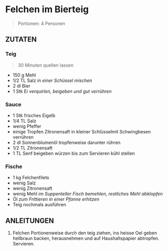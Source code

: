 # Felchen im Bierteig

> Portionen: 4 Personen

## ZUTATEN
### Teig
> 30 Minuten quellen lassen

* 150 g Mehl
* 1/2 TL Salz _in einer Schüssel mischen_
* 2 dl Bier
* 1 Stk Ei _verquirlen, beigeben und gut verrühren_

### Sauce
* 1 Stk frisches Eigelb
* 1/4 TL Salz
* wenig Pfeffer
* einige Tropfen Zitronensaft in kleiner Schlüsselmit Schwingbesen verrühren
* 2 dl Sonnenblumenöl tropfenweise darunter rühren
* 1/2 TL Zitronensaft
* 1 TL Senf beigeben würzen bis zum Servieren kühl stellen

### Fische
* 1 kg Felchenfilets
* wenig Salz
* wenig Zitronensaft
* wenig Mehl _im Suppenteller Fisch bemehlen, restliches Mehl abklopfen_
* Öl _zum Frittieren in einer Pfanne erhitzen_
* Teig nochmals ausführen

## ANLEITUNGEN
1. Felchen Portionenweise durch den teig ziehen, ins heisse Oel geben hellbraun backen, herausnehmen und auf Haushaltspapier abtropfen. Servieren.


